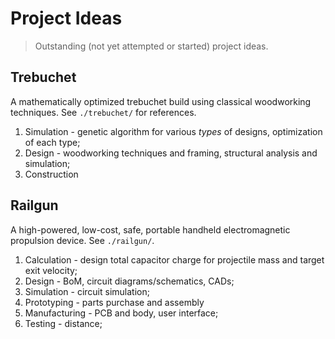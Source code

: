 # Project Ideas

> Outstanding (not yet attempted or started) project ideas.

## Trebuchet

A mathematically optimized trebuchet build using classical woodworking techniques. See `./trebuchet/` for references.

1. Simulation - genetic algorithm for various *types* of designs, optimization of each type;
2. Design - woodworking techniques and framing, structural analysis and simulation;
3. Construction

## Railgun

A high-powered, low-cost, safe, portable handheld electromagnetic propulsion device. See `./railgun/`.

1. Calculation - design total capacitor charge for projectile mass and target exit velocity;
2. Design - BoM, circuit diagrams/schematics, CADs;
3. Simulation - circuit simulation;
4. Prototyping - parts purchase and assembly
5. Manufacturing - PCB and body, user interface;
6. Testing - distance;